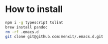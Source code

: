# How to install

```bash
npm i -g typescript tslint
brew install pandoc
rm -rf .emacs.d
git clone git@github.com:menxit/.emacs.d.git
```
